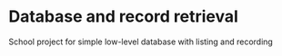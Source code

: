 # Database and record retrieval
School project for simple low-level database with listing and recording
